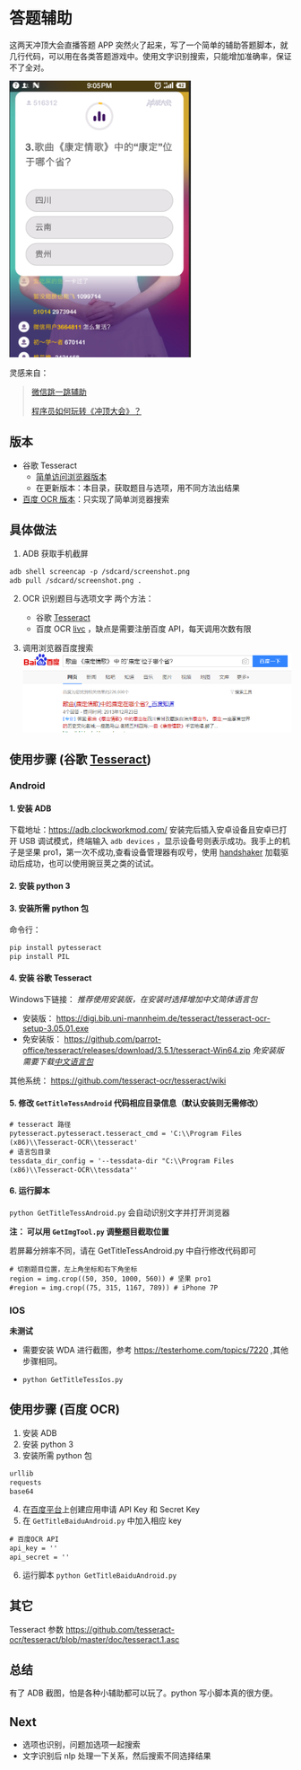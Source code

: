 
# 答题辅助
这两天冲顶大会直播答题 APP 突然火了起来，写了一个简单的辅助答题脚本，就几行代码，可以用在各类答题游戏中。使用文字识别搜索，只能增加准确率，保证不了全对。

![](/resources/screenshot.PNG)

灵感来自：
> [微信跳一跳辅助 ](https://github.com/wangshub/wechat_jump_game)
> 
> [程序员如何玩转《冲顶大会》？](https://livc.io/blog/204)

## 版本
- 谷歌 Tesseract
	- [简单访问浏览器版本](/simpleVersion)
	- 在更新版本：本目录，获取题目与选项，用不同方法出结果
- [百度 OCR 版本](/simpleVersion)：只实现了简单浏览器搜索


## 具体做法

1. ADB 获取手机截屏
```
adb shell screencap -p /sdcard/screenshot.png
adb pull /sdcard/screenshot.png .
```
2. OCR 识别题目与选项文字
两个方法：
	- 谷歌 [Tesseract](https://github.com/madmaze/pytesseract) 
	- 百度 OCR [livc](https://livc.io/blog/204) ，缺点是需要注册百度 API，每天调用次数有限

3. 调用浏览器百度搜索
![](./resources/result.png)


 
## 使用步骤 (谷歌 [Tesseract](https://github.com/madmaze/pytesseract)) 
### Android
#### 1. 安装 ADB

下载地址：https://adb.clockworkmod.com/
安装完后插入安卓设备且安卓已打开 USB 调试模式，终端输入 `adb devices` ，显示设备号则表示成功。我手上的机子是坚果 pro1，第一次不成功,查看设备管理器有叹号，使用 [handshaker](https://www.smartisan.com/apps/handshaker) 加载驱动后成功，也可以使用豌豆荚之类的试试。
#### 2. 安装 python 3
#### 3. 安装所需 python 包

命令行：
```
pip install pytesseract
pip install PIL
```
#### 4. 安装 谷歌 Tesseract

Windows下链接：
*推荐使用安装版，在安装时选择增加中文简体语言包*
- 安装版：
https://digi.bib.uni-mannheim.de/tesseract/tesseract-ocr-setup-3.05.01.exe
- 免安装版：
https://github.com/parrot-office/tesseract/releases/download/3.5.1/tesseract-Win64.zip
*免安装版需要下载[中文语言包](https://github.com/tesseract-ocr/tesseract/wiki/Data-Files)*

其他系统：
https://github.com/tesseract-ocr/tesseract/wiki

#### 5. 修改 `GetTitleTessAndroid` 代码相应目录信息（默认安装则无需修改）
```
# tesseract 路径
pytesseract.pytesseract.tesseract_cmd = 'C:\\Program Files (x86)\\Tesseract-OCR\\tesseract'
# 语言包目录
tessdata_dir_config = '--tessdata-dir "C:\\Program Files (x86)\\Tesseract-OCR\\tessdata"'
```
#### 6. 运行脚本
`python GetTitleTessAndroid.py`
会自动识别文字并打开浏览器

**注： 可以用 `GetImgTool.py` 调整题目截取位置**

若屏幕分辨率不同，请在 GetTitleTessAndroid.py 中自行修改代码即可
```
# 切割题目位置，左上角坐标和右下角坐标
region = img.crop((50, 350, 1000, 560)) # 坚果 pro1
#region = img.crop((75, 315, 1167, 789)) # iPhone 7P
```

### IOS

**未测试**

- 需要安装 WDA 进行截图，参考 https://testerhome.com/topics/7220 ,其他步骤相同。

- `python GetTitleTessIos.py`

## 使用步骤 (百度 OCR)

1. 安装 ADB
2. 安装 python 3
3. 安装所需 python 包
```
urllib
requests
base64
```
4. 在[百度平台](https://cloud.baidu.com/product/ocr)上创建应用申请 API Key 和 Secret Key
5. 在 `GetTitleBaiduAndroid.py` 中加入相应 key
```
# 百度OCR API
api_key = ''
api_secret = ''
```
6. 运行脚本 `python GetTitleBaiduAndroid.py`


## 其它
Tesseract 参数
https://github.com/tesseract-ocr/tesseract/blob/master/doc/tesseract.1.asc
## 总结

有了 ADB 截图，怕是各种小辅助都可以玩了。python 写小脚本真的很方便。

## Next

- 选项也识别，问题加选项一起搜索
- 文字识别后 nlp 处理一下关系，然后搜索不同选择结果